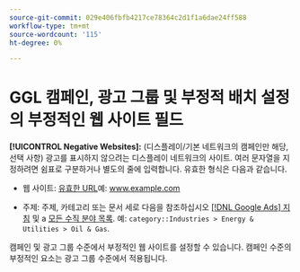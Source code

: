 ```yaml
---
source-git-commit: 029e406fbfb4217ce78364c2d1f1a6dae24ff588
workflow-type: tm+mt
source-wordcount: '115'
ht-degree: 0%

---
```

# GGL 캠페인, 광고 그룹 및 부정적 배치 설정의 부정적인 웹 사이트 필드

**[!UICONTROL Negative Websites]:** (디스플레이/기본 네트워크의 캠페인만 해당, 선택 사항) 광고를 표시하지 않으려는 디스플레이 네트워크의 사이트. 여러 문자열을 지정하려면 쉼표로 구분하거나 별도의 줄에 입력합니다. 유효한 형식은 다음과 같습니다.

* 웹 사이트: [유효한 URL](https://support.google.com/google-ads/answer/2454012)예: www.example.com

* 주제: 주제, 카테고리 또는 문서 세로 다음을 참조하십시오 [[!DNL Google Ads] 지침](https://support.google.com/google-ads/editor/answer/30517) 및 a [모든 수직 분야 목록](https://developers.google.com/adwords/api/docs/appendix/verticals). 예: `category::Industries > Energy & Utilities > Oil & Gas`.

캠페인 및 광고 그룹 수준에서 부정적인 웹 사이트를 설정할 수 있습니다. 캠페인 수준의 부정적인 요소는 광고 그룹 수준에서 적용됩니다.
